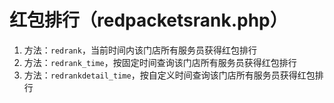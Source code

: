 # 红包排行（redpacketsrank.php）

1. 方法：`redrank`，当前时间内该门店所有服务员获得红包排行
2. 方法：`redrank_time`，按固定时间查询该门店所有服务员获得红包排行
3. 方法：`redrankdetail_time`，按自定义时间查询该门店所有服务员获得红包排行

